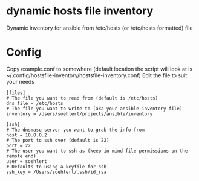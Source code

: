 # dynamic hosts file inventory
Dynamic inventory for ansible from /etc/hosts (or /etc/hosts formatted) file

# Config

Copy example.conf to somewhere (default location the script will look at is ~/.config/hostsfile-inventory/hostsfile-inventory.conf)
Edit the file to suit your needs

```
[files]
# The file you want to read from (default is /etc/hosts)
dns_file = /etc/hosts
# The file you want to write to (aka your ansible inventory file)
inventory = /Users/soehlert/projects/ansible/inventory

[ssh]
# The dnsmasq server you want to grab the info from
host = 10.0.0.2
# The port to ssh over (default is 22)
port = 22
# The user you want to ssh as (keep in mind file permissions on the remote end)
user = soehlert
# Defaults to using a keyfile for ssh
ssh_key = /Users/soehlert/.ssh/id_rsa
```
